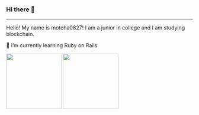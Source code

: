 ### Hi there 👋
***
Hello! My name is motoha0827!
I am a junior in college and I am studying blockchain.

🌱 I’m currently learning Ruby on Rails

<a href="https://github.com/anuraghazra/github-readme-stats">
  <img height=150 align="left" src="https://github-readme-stats.vercel.app/api?username=motoha0827&count_private=true＆show_icon=true&theme=dracula" />
</a>
<a href="https://github.com/anuraghazra/github-readme-stats">
  <img height=150 align="left" src="https://github-readme-stats.vercel.app/api/top-langs/?username=motoha0827&layout=compact&theme=dracula" />
</a>
